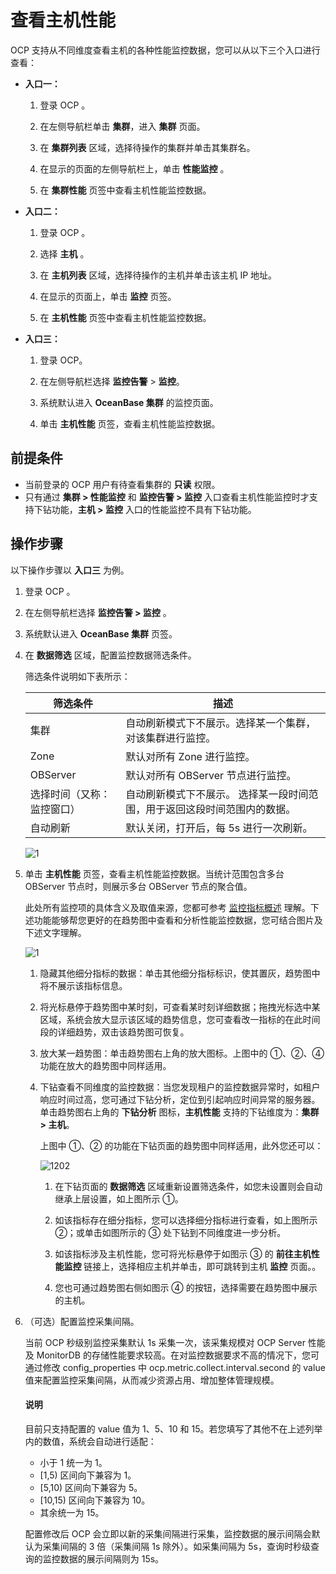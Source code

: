 查看主机性能
=========================

OCP 支持从不同维度查看主机的各种性能监控数据，您可以从以下三个入口进行查看：

* **入口一：**

  1. 登录 OCP 。

  2. 在左侧导航栏单击 **集群**，进入 **集群** 页面。

  3. 在 **集群列表** 区域，选择待操作的集群并单击其集群名。

  4. 在显示的页面的左侧导航栏上，单击 **性能监控** 。

  5. 在 **集群性能** 页签中查看主机性能监控数据。

* **入口二：**

  1. 登录 OCP 。

  2. 选择 **主机** 。

  3. 在 **主机列表** 区域，选择待操作的主机并单击该主机 IP 地址。

  4. 在显示的页面上，单击 **监控** 页签。

  5. 在 **主机性能** 页签中查看主机性能监控数据。

* **入口三：**

  1. 登录 OCP。

  2. 在左侧导航栏选择 **监控告警** > **监控**。

  3. 系统默认进入 **OceanBase 集群** 的监控页面。

  4. 单击 **主机性能** 页签，查看主机性能监控数据。

前提条件
-------------------------

* 当前登录的 OCP 用户有待查看集群的 **只读** 权限。
* 只有通过 **集群 > 性能监控** 和 **监控告警 > 监控** 入口查看主机性能监控时才支持下钻功能，**主机 > 监控** 入口的性能监控不具有下钻功能。

操作步骤
-------------------------

以下操作步骤以 **入口三** 为例。

1. 登录 OCP 。

2. 在左侧导航栏选择 **监控告警 > 监控** 。

3. 系统默认进入 **OceanBase 集群** 页签。

4. 在 **数据筛选** 区域，配置监控数据筛选条件。

   筛选条件说明如下表所示：

   |     筛选条件  |  描述  |
   |---------------|---------|
   | 集群 | 自动刷新模式下不展示。选择某一个集群，对该集群进行监控。  |
   |Zone |默认对所有 Zone 进行监控。|
   |OBServer|默认对所有 OBServer 节点进行监控。|
   | 选择时间（又称：监控窗口） | 自动刷新模式下不展示。 选择某一段时间范围，用于返回这段时间范围内的数据。  |
   |自动刷新  |默认关闭，打开后，每 5s 进行一次刷新。|
  
   ![1](https://obbusiness-private.oss-cn-shanghai.aliyuncs.com/doc/img/ocp/410/%E6%95%B0%E6%8D%AE%E5%BA%93-%E6%95%B0%E6%8D%AE%E7%AD%9B%E9%80%89.png)

5. 单击 **主机性能** 页签，查看主机性能监控数据。当统计范围包含多台 OBServer 节点时，则展示多台 OBServer 节点的聚合值。

   此处所有监控项的具体含义及取值来源，您都可参考 [监控指标概述](../../1900.reference-guide/300.monitoring-indicator-reference/100.overview-of-metrics.md) 理解。下述功能能够帮您更好的在趋势图中查看和分析性能监控数据，您可结合图片及下述文字理解。

   ![1](https://obbusiness-private.oss-cn-shanghai.aliyuncs.com/doc/img/ocp/410/%E4%B8%BB%E6%9C%BA%E6%80%A7%E8%83%BD.png)

   1. 隐藏其他细分指标的数据：单击其他细分指标标识，使其置灰，趋势图中将不展示该指标信息。

   2. 将光标悬停于趋势图中某时刻，可查看某时刻详细数据；拖拽光标选中某区域，系统会放大显示该区域的趋势信息，您可查看改一指标的在此时间段的详细趋势，双击该趋势图可恢复。

   3. 放大某一趋势图：单击趋势图右上角的放大图标。上图中的 ①、②、④ 功能在放大的趋势图中同样适用。

   4. 下钻查看不同维度的监控数据：当您发现租户的监控数据异常时，如租户响应时间过高，您可通过下钻分析，定位到引起响应时间异常的服务器。单击趋势图右上角的 **下钻分析** 图标，**主机性能** 支持的下钻维度为：**集群 \> 主机**。

      上图中 ①、② 的功能在下钻页面的趋势图中同样适用，此外您还可以：

      ![1202](https://obbusiness-private.oss-cn-shanghai.aliyuncs.com/doc/img/ocp/410/%E4%B8%BB%E6%9C%BA%E4%B8%8B%E9%92%BB.png)

      1. 在下钻页面的 **数据筛选** 区域重新设置筛选条件，如您未设置则会自动继承上层设置，如上图所示 ①。

      2. 如该指标存在细分指标，您可以选择细分指标进行查看，如上图所示 ②；或单击如图所示的 ③ 处下钻到不同维度进一步分析。

      3. 如该指标涉及主机性能，您可将光标悬停于如图示 ③ 的 **前往主机性能监控** 链接上，选择相应主机并单击，即可跳转到主机 **监控** 页面。。

      4. 您也可通过趋势图右侧如图示 ④ 的按钮，选择需要在趋势图中展示的主机。

6. （可选）配置监控采集间隔。

   当前 OCP 秒级别监控采集默认 1s 采集一次，该采集规模对 OCP Server 性能及 MonitorDB 的存储性能要求较高。在对监控数据要求不高的情况下，您可通过修改 config_properties 中 ocp.metric.collect.interval.second 的 value 值来配置监控采集间隔，从而减少资源占用、增加整体管理规模。

    <main id="notice" type='explain'>
    <h4>说明</h4>
    <p>目前只支持配置的 value 值为 1、5、10 和 15。若您填写了其他不在上述列举内的数值，系统会自动进行适配：</p>
    <ul>
    <li>小于 1 统一为 1。</li>
    <li>[1,5) 区间向下兼容为 1。</li>
    <li>[5,10) 区间向下兼容为 5。</li>
    <li>[10,15) 区间向下兼容为 10。</li>
    <li>其余统一为 15。</li>
    </ul>
    </main>

   配置修改后 OCP 会立即以新的采集间隔进行采集，监控数据的展示间隔会默认为采集间隔的 3 倍（采集间隔 1s 除外）。如采集间隔为 5s，查询时秒级查询的监控数据的展示间隔则为 15s。
